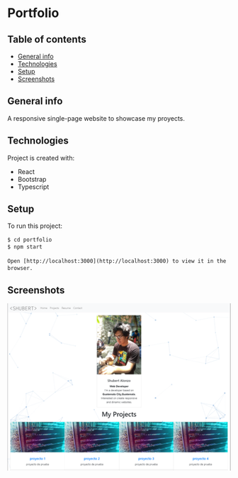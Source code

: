 # Portfolio
## Table of contents
* [General info](#general-info)
* [Technologies](#technologies)
* [Setup](#setup)
* [Screenshots](#screenshots)

## General info
A responsive single-page website to showcase my proyects.
	
## Technologies
Project is created with:
* React
* Bootstrap
* Typescript
	
## Setup
To run this project:

```
$ cd portfolio
$ npm start

Open [http://localhost:3000](http://localhost:3000) to view it in the browser.
```
## Screenshots

![screenshot](screen.png)
